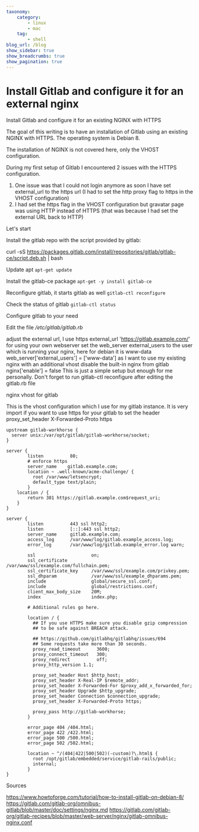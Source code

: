 ```yaml
---
taxonomy:
    category:
        - linux
        - mac
    tag:
        - shell
blog_url: /blog
show_sidebar: true
show_breadcrumbs: true
show_pagination: true
---
```

# Install Gitlab and configure it for an external nginx

Install Gitlab and configure it for an existing NGINX with HTTPS

The goal of this writing is to have an installation of Gitlab using an existing NGINX with HTTPS. The operating system is Debian 8.

The installation of NGINX is not covered here, only the VHOST configuration.

During my first setup of Gitlab I encountered 2 issues with the HTTPS configuration.
1. One issue was that I could not login anymore as soon I have set external_url to the https url (I had to set the http proxy flag to https in the VHOST configuration)
2. I had set the https flag in the VHOST configuration but gravatar page was using HTTP instead of HTTPS (that was because I had set the external URL back to HTTP)

Let's start

Install the gitlab repo with the script provided by gitlab:

curl -sS https://packages.gitlab.com/install/repositories/gitlab/gitlab-ce/script.deb.sh | bash

Update apt
`apt-get update`

Install the gitlab-ce package
`apt-get -y install gitlab-ce`

Reconfigure gitlab, it starts gitlab as well
`gitlab-ctl reconfigure`

Check the status of gitlab
`gitlab-ctl status`

Configure gitlab to your need

Edit the file _/etc/gitlab/gitlab.rb_

adjust the external url, I use https
external_url 'https://gitlab.example.com/'
for using your own webserver set the web_server external_users to the user which is running your nginx, here for debian it is www-data
web_server['external_users'] = ['www-data']
as I want to use my existing nginx with an additional vhost disable the built-in nginx from gitlab
nginx['enable'] = false
This is just a simple setup but enough for me personally.
Don't forget to run gitlab-ctl reconfigure after editing the gitlab.rb file

nginx vhost for gitlab

This is the vhost configuration which I use for my gitlab instance. It is very import if you want to use https for your gitlab to set the header proxy_set_header X-Forwarded-Proto https

```
upstream gitlab-workhorse {
  server unix:/var/opt/gitlab/gitlab-workhorse/socket;
}

server {
        listen          80;
        # enforce https
        server_name    gitlab.example.com;
        location ~ .well-known/acme-challenge/ {
          root /var/www/letsencrypt;
          default_type text/plain;
        }
    location / {
        return 301 https://gitlab.example.com$request_uri;
    }
}

server {
        listen          443 ssl http2;
        listen          [::]:443 ssl http2;
        server_name     gitlab.example.com;
        access_log      /var/www/log/gitlab.example_access.log;
        error_log       /var/www/log/gitlab.example_error.log warn;

        ssl                     on;
        ssl_certificate         /var/www/ssl/example.com/fullchain.pem;
        ssl_certificate_key     /var/www/ssl/example.com/privkey.pem;
        ssl_dhparam             /var/www/ssl/example_dhparams.pem;
        include                 global/secure_ssl.conf;
        include                 global/restrictions.conf;
        client_max_body_size    20M;
        index                   index.php;

        # Additional rules go here.

        location / {
          ## If you use HTTPS make sure you disable gzip compression
          ## to be safe against BREACH attack.

          ## https://github.com/gitlabhq/gitlabhq/issues/694
          ## Some requests take more than 30 seconds.
          proxy_read_timeout      3600;
          proxy_connect_timeout   300;
          proxy_redirect          off;
          proxy_http_version 1.1;

          proxy_set_header Host $http_host;
          proxy_set_header X-Real-IP $remote_addr;
          proxy_set_header X-Forwarded-For $proxy_add_x_forwarded_for;
          proxy_set_header Upgrade $http_upgrade;
          proxy_set_header Connection $connection_upgrade;
          proxy_set_header X-Forwarded-Proto https;

          proxy_pass http://gitlab-workhorse;
        }

        error_page 404 /404.html;
        error_page 422 /422.html;
        error_page 500 /500.html;
        error_page 502 /502.html;

        location ~ ^/(404|422|500|502)(-custom)?\.html$ {
          root /opt/gitlab/embedded/service/gitlab-rails/public;
          internal;
        }
}
```

Sources

https://www.howtoforge.com/tutorial/how-to-install-gitlab-on-debian-8/
https://gitlab.com/gitlab-org/omnibus-gitlab/blob/master/doc/settings/nginx.md
https://gitlab.com/gitlab-org/gitlab-recipes/blob/master/web-server/nginx/gitlab-omnibus-nginx.conf
